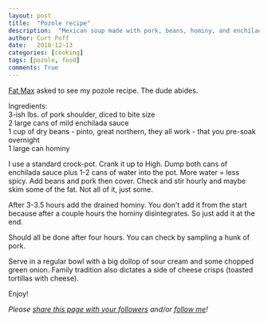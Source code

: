 ```yaml
---
layout: post
title:  "Pozole recipe"
description:  "Mexican soup made with pork, beans, hominy, and enchilada sauce as the broth."
author: Curt Poff
date:   2018-12-13
categories: [cooking]
tags: [pozole, food]
comments: True
---
```


[Fat Max](https://www.instagram.com/cookingwithfatmax/) asked to see my pozole recipe. The dude abides.

<!--more-->

Ingredients:  
3-ish lbs. of pork shoulder, diced to bite size  
2 large cans of mild enchilada sauce  
1 cup of dry beans - pinto, great northern, they all work - that you pre-soak overnight  
1 large can hominy

I use a standard crock-pot. Crank it up to High. Dump both cans of enchilada sauce plus 1-2 cans of water into the pot. More water = less spicy. Add beans and pork then cover. Check and stir hourly and maybe skim some of the fat. Not all of it, just some.

After 3-3.5 hours add the drained hominy. You don't add it from the start because after a couple hours the hominy disintegrates. So just add it at the end. 

Should all be done after four hours. You can check by sampling a hunk of pork.

Serve in a regular bowl with a big dollop of sour cream and some chopped green onion. Family tradition also dictates a side of cheese crisps (toasted tortillas with cheese).

Enjoy!

*Please
<a href="https://twitter.com/intent/tweet?url={{ site.production_url }}{{ page.url }}&text={{ page.title }}&via=cpoff" 
   target="_blank">
  share this page with your followers</a> 
and/or 
<a href="https://twitter.com/cpoff">
  follow me</a>!*
